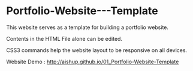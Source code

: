 # Portfolio-Website---Template
This website serves as a template for building a portfolio website.

Contents in the HTML File alone can be edited. 

CSS3 commands help the website layout to be responsive on all devices. 

Website Demo : http://aishup.github.io/01_Portfolio-Website-Template
